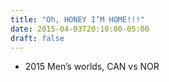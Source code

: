 ```yaml
---
title: "Oh, HONEY I’M HOME!!!"
date: 2015-04-03T20:10:00-05:00
draft: false
---
```

- 2015 Men’s worlds, CAN vs NOR